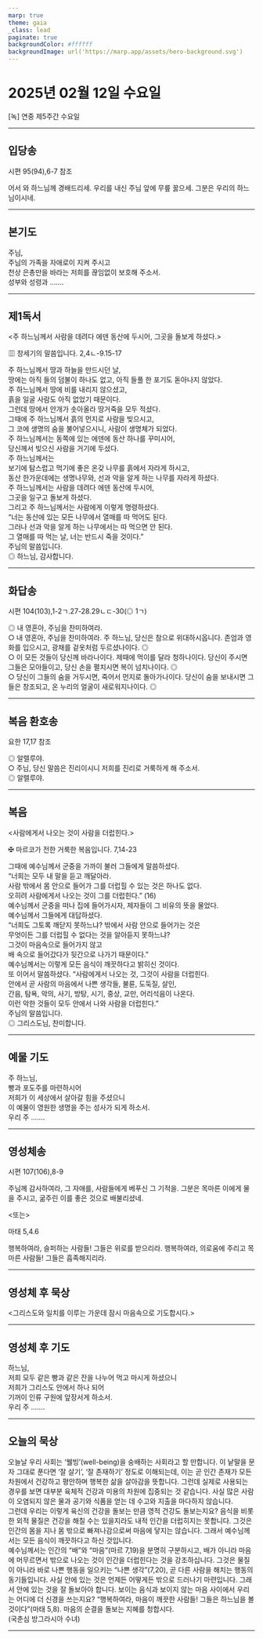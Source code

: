 ```yaml
---
marp: true
theme: gaia
_class: lead
paginate: true
backgroundColor: #ffffff
backgroundImage: url('https://marp.app/assets/hero-background.svg')
---
```


# 2025년 02월 12일 수요일

[녹] 연중 제5주간 수요일  




---

## 입당송

시편 95(94),6-7 참조

어서 와 하느님께 경배드리세. 우리를 내신 주님 앞에 무릎 꿇으세. 그분은 우리의 하느님이시네.  
  


---

## 본기도

주님,  
주님의 가족을 자애로이 지켜 주시고  
천상 은총만을 바라는 저희를 끊임없이 보호해 주소서.  
성부와 성령과 …….  
  


---

## 제1독서

<주 하느님께서 사람을 데려다 에덴 동산에 두시어, 그곳을 돌보게 하셨다.>

▥ 창세기의 말씀입니다. 2,4ㄴ-9.15-17

주 하느님께서 땅과 하늘을 만드시던 날,  
땅에는 아직 들의 덤불이 하나도 없고, 아직 들풀 한 포기도 돋아나지 않았다.  
주 하느님께서 땅에 비를 내리지 않으셨고,  
흙을 일굴 사람도 아직 없었기 때문이다.  
그런데 땅에서 안개가 솟아올라 땅거죽을 모두 적셨다.  
그때에 주 하느님께서 흙의 먼지로 사람을 빚으시고,  
그 코에 생명의 숨을 불어넣으시니, 사람이 생명체가 되었다.  
주 하느님께서는 동쪽에 있는 에덴에 동산 하나를 꾸미시어,  
당신께서 빚으신 사람을 거기에 두셨다.  
주 하느님께서는  
보기에 탐스럽고 먹기에 좋은 온갖 나무를 흙에서 자라게 하시고,  
동산 한가운데에는 생명나무와, 선과 악을 알게 하는 나무를 자라게 하셨다.  
주 하느님께서는 사람을 데려다 에덴 동산에 두시어,  
그곳을 일구고 돌보게 하셨다.  
그리고 주 하느님께서는 사람에게 이렇게 명령하셨다.  
“너는 동산에 있는 모든 나무에서 열매를 따 먹어도 된다.  
그러나 선과 악을 알게 하는 나무에서는 따 먹으면 안 된다.  
그 열매를 따 먹는 날, 너는 반드시 죽을 것이다.”  
주님의 말씀입니다.  
◎ 하느님, 감사합니다.  
  


---

## 화답송

시편 104(103),1-2ㄱ.27-28.29ㄴㄷ-30(◎ 1ㄱ)

◎ 내 영혼아, 주님을 찬미하여라.  
○ 내 영혼아, 주님을 찬미하여라. 주 하느님, 당신은 참으로 위대하시옵니다. 존엄과 영화를 입으시고, 광채를 겉옷처럼 두르셨나이다. ◎  
○ 이 모든 것들이 당신께 바라나이다. 제때에 먹이를 달라 청하나이다. 당신이 주시면 그들은 모아들이고, 당신 손을 펼치시면 복이 넘치나이다. ◎  
○ 당신이 그들의 숨을 거두시면, 죽어서 먼지로 돌아가나이다. 당신이 숨을 보내시면 그들은 창조되고, 온 누리의 얼굴이 새로워지나이다. ◎  
  


---

## 복음 환호송

요한 17,17 참조

◎ 알렐루야.  
○ 주님, 당신 말씀은 진리이시니 저희를 진리로 거룩하게 해 주소서.  
◎ 알렐루야.  
  


---

## 복음

<사람에게서 나오는 것이 사람을 더럽힌다.>

✠ 마르코가 전한 거룩한 복음입니다. 7,14-23

그때에 예수님께서 군중을 가까이 불러 그들에게 말씀하셨다.  
“너희는 모두 내 말을 듣고 깨달아라.  
사람 밖에서 몸 안으로 들어가 그를 더럽힐 수 있는 것은 하나도 없다.  
오히려 사람에게서 나오는 것이 그를 더럽힌다.” (16)  
예수님께서 군중을 떠나 집에 들어가시자, 제자들이 그 비유의 뜻을 물었다.  
예수님께서 그들에게 대답하셨다.  
“너희도 그토록 깨닫지 못하느냐? 밖에서 사람 안으로 들어가는 것은  
무엇이든 그를 더럽힐 수 없다는 것을 알아듣지 못하느냐?  
그것이 마음속으로 들어가지 않고  
배 속으로 들어갔다가 뒷간으로 나가기 때문이다.”  
예수님께서는 이렇게 모든 음식이 깨끗하다고 밝히신 것이다.  
또 이어서 말씀하셨다. “사람에게서 나오는 것, 그것이 사람을 더럽힌다.  
안에서 곧 사람의 마음에서 나쁜 생각들, 불륜, 도둑질, 살인,  
간음, 탐욕, 악의, 사기, 방탕, 시기, 중상, 교만, 어리석음이 나온다.  
이런 악한 것들이 모두 안에서 나와 사람을 더럽힌다.”  
주님의 말씀입니다.  
◎ 그리스도님, 찬미합니다.  
  


---

## 예물 기도

주 하느님,  
빵과 포도주를 마련하시어  
저희가 이 세상에서 살아갈 힘을 주셨으니  
이 예물이 영원한 생명을 주는 성사가 되게 하소서.  
우리 주 …….  
  


---

## 영성체송

시편 107(106),8-9

주님께 감사하여라, 그 자애를, 사람들에게 베푸신 그 기적을. 그분은 목마른 이에게 물을 주시고, 굶주린 이를 좋은 것으로 배불리셨네.  
  
<또는>  
  
마태 5,4.6  
  
행복하여라, 슬퍼하는 사람들! 그들은 위로를 받으리라. 행복하여라, 의로움에 주리고 목마른 사람들! 그들은 흡족해지리라.  


---

## 영성체 후 묵상

<그리스도와 일치를 이루는 가운데 잠시 마음속으로 기도합시다.>  


---

## 영성체 후 기도

하느님,  
저희 모두 같은 빵과 같은 잔을 나누어 먹고 마시게 하셨으니  
저희가 그리스도 안에서 하나 되어  
기꺼이 인류 구원에 앞장서게 하소서.  
우리 주 …….  
  


---

## 오늘의 묵상

오늘날 우리 사회는 ‘웰빙’(well-being)을 숭배하는 사회라고 할 만합니다. 이 낱말을 문자 그대로 푼다면 ‘잘 살기’, ‘잘 존재하기’ 정도로 이해되는데, 이는 곧 인간 존재가 모든 차원에서 건강하고 평안하며 행복한 삶을 살아감을 뜻합니다. 그런데 실제로 사용되는 경우를 보면 대부분 육체적 건강과 미용의 차원에 집중되는 것 같습니다. 사실 많은 사람이 오염되지 않은 물과 공기와 식품을 얻는 데 수고와 지출을 마다하지 않습니다.  
그런데 우리는 이렇게 육신의 건강을 돌보는 만큼 영적 건강도 돌보는지요? 음식을 비롯한 외적 물질은 건강을 해칠 수는 있을지라도 내적 인간을 더럽히지는 못합니다. 그것은 인간의 몸을 지나 몸 밖으로 빠져나감으로써 마음에 닿지는 않습니다. 그래서 예수님께서는 모든 음식이 깨끗하다고 하신 것입니다.  
예수님께서는 인간의 “배”와 “마음”(마르 7,19)을 분명히 구분하시고, 배가 아니라 마음에 머무르면서 밖으로 나오는 것이 인간을 더럽힌다는 것을 강조하십니다. 그것은 물질이 아니라 바로 나쁜 행동을 일으키는 “나쁜 생각”(7,20), 곧 다른 사람을 해치는 행동의 동기들입니다. 사실 안에 있는 것은 언제든 어떻게든 밖으로 드러나기 마련입니다. 그래서 안에 있는 것을 잘 돌보아야 합니다. 보이는 음식과 보이지 않는 마음 사이에서 우리는 어디에 더 신경을 쓰는지요? “행복하여라, 마음이 깨끗한 사람들! 그들은 하느님을 볼 것이다”(마태 5,8). 마음의 순결을 돌보는 지혜를 청합시다.  
(국춘심 방그라시아 수녀)  


---